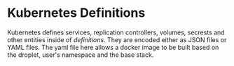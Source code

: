 # Kubernetes Definitions

Kubernetes defines services, replication controllers, volumes, secrests
and other entities inside of _definitions_. They are encoded either as
JSON files or YAML files.  The yaml file here allows a docker image to be built based on the droplet, user's namespace and the base stack.

